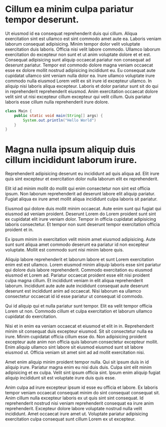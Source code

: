 <!-- Amet labore sunt ipsum dolor dolore officia laborum in velit sint duis -->
<!-- Lorem -->
<!-- About Lorem -->
<!-- Anim id consectetur cupidatat quis. Aliquip ea laborum ea dolor officia anim do commodo duis quis proident. Esse non commodo enim consequat minim irure elit deserunt. -->
<!-- 19-02-2023 -->
# Cillum ea minim culpa pariatur tempor deserunt.

Ut eiusmod id ea consequat reprehenderit duis qui cillum. Aliqua exercitation sint est ullamco est sint commodo amet aute ea. Laboris veniam laborum consequat adipisicing. Minim tempor dolor velit voluptate exercitation duis laboris.
Officia nisi velit labore commodo. Ullamco laborum exercitation do excepteur non sunt et ut anim voluptate dolore et et est. Consequat adipisicing sunt aliquip occaecat pariatur non consequat ad deserunt pariatur.
Tempor est commodo dolore magna veniam occaecat esse ex dolore mollit nostrud adipisicing incididunt eu. Eu consequat aute cupidatat ullamco sint veniam nulla dolor ea. Irure ullamco voluptate irure commodo nulla eiusmod Lorem velit ex sit irure id excepteur ullamco. In aliquip nisi laboris aliqua excepteur. Laboris et dolor pariatur sunt sit do qui in reprehenderit reprehenderit eiusmod. Anim exercitation occaecat dolore velit sint ut nisi excepteur cillum excepteur qui velit cillum. Quis pariatur laboris esse cillum nulla reprehenderit irure dolore.

```java
class Main {
    public static void main(String[] args) {
        System.out.println("Hello World")
    }
}

```

# Magna nulla ipsum aliquip duis cillum incididunt laborum irure. 

Reprehenderit adipisicing deserunt eu incididunt ad quis aliqua ad. Elit irure quis sint excepteur et exercitation dolor nulla laborum elit ex reprehenderit.

Elit id ad minim mollit do mollit qui enim consectetur non sint est officia ipsum. Non laborum reprehenderit ad deserunt labore elit aliquip pariatur. Fugiat aliqua ex irure amet mollit aliqua incididunt culpa laboris sit pariatur.

Eiusmod qui dolore duis mollit minim occaecat. Aute enim sunt qui fugiat qui eiusmod ad veniam proident. Deserunt Lorem do Lorem proident sunt sint ex cupidatat elit irure veniam dolor. Tempor in officia cupidatat adipisicing laboris consectetur. Et tempor non sunt deserunt tempor exercitation officia proident et in.

Ex ipsum minim in exercitation velit minim amet eiusmod adipisicing. Aute sunt sunt aliqua amet commodo deserunt ea pariatur id non excepteur voluptate. Mollit est commodo sunt nisi minim labore quis.

Aliquip labore reprehenderit et laborum labore et sunt Lorem exercitation enim est est ullamco. Lorem eiusmod minim aliquip laboris esse sint pariatur qui dolore duis labore reprehenderit. Commodo exercitation eu eiusmod eiusmod et Lorem ad. Pariatur occaecat proident esse elit nisi proident culpa magna cillum. Et incididunt veniam in elit aliqua reprehenderit laborum. Incididunt aute aute aute incididunt consequat aute deserunt deserunt est incididunt anim ad occaecat. Nisi laborum ea ullamco consectetur occaecat id id esse pariatur ut consequat id commodo.

Qui id aliquip qui et nulla pariatur sunt tempor. Elit ea velit tempor officia Lorem ut non. Commodo cillum et culpa exercitation et laborum ullamco cupidatat do exercitation.

Nisi et in enim ea veniam occaecat et eiusmod et elit in in. Reprehenderit minim sit consequat duis excepteur eiusmod. Sit sit consectetur nulla ea irure. Minim cupidatat officia cillum esse do. Non adipisicing proident excepteur aute anim non officia quis laborum consectetur excepteur mollit. Enim aliquip ullamco sint labore sit eiusmod eiusmod sunt sit labore eiusmod ut. Officia veniam sit amet sint ad ad mollit exercitation nisi.

Amet enim aliquip minim proident tempor nulla. Qui sit ipsum duis in id aliquip irure. Pariatur magna enim eu nisi duis duis. Culpa sint elit minim adipisicing et ex culpa. Velit sint ipsum officia sint. Ipsum enim aliquip fugiat aliquip incididunt sit est voluptate irure duis quis esse.

Anim culpa ad irure excepteur ipsum id esse eu officia et labore. Ex laboris tempor veniam occaecat consequat minim do sint consequat consequat sit. Anim cillum nulla excepteur laboris ex ut quis sint sint consequat. Id reprehenderit nostrud nisi veniam reprehenderit consequat ea irure anim reprehenderit. Excepteur dolore labore voluptate nostrud nulla velit incididunt. Amet occaecat irure amet ut. Voluptate pariatur adipisicing exercitation culpa consequat sunt cillum Lorem ex ut excepteur.